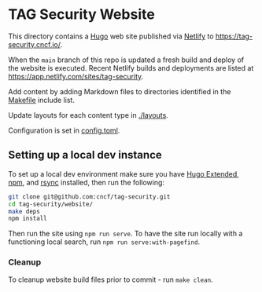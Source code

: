 # TAG Security Website

This directory contains a [Hugo](https://gohugo.io) web site published via [Netlify](https://www.netlify.com/) to <https://tag-security.cncf.io/>.

When the `main` branch of this repo is updated a fresh build and deploy of the website is executed. Recent Netlify builds and deployments are listed at <https://app.netlify.com/sites/tag-security>.

Add content by adding Markdown files to directories identified in the [Makefile](./Makefile) include list.

Update layouts for each content type in [./layouts](./layouts/).

Configuration is set in [config.toml](./config.toml).

## Setting up a local dev instance

To set up a local dev environment make sure you have [Hugo Extended](https://gohugo.io/installation/linux/#editions), [npm](https://www.npmjs.com/), and [rsync](https://github.com/RsyncProject/rsync) installed, then run the following:

```bash
git clone git@github.com:cncf/tag-security.git
cd tag-security/website/
make deps
npm install
```

Then run the site using `npm run serve`. To have the site run locally with a functioning local search, run `npm run serve:with-pagefind`.

### Cleanup

To cleanup website build files prior to commit - run `make clean`.
